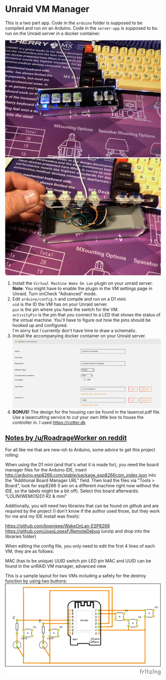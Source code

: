 # Unraid VM Manager

This is a two part app. Code in the `arduino` folder is supposed to be compiled
and run on an Arduino. Code in the `server-app` is supposed to bu run on the
Unraid server in a docker container.

![](https://github.com/micke/unraid-vm-manager/blob/master/docs/1.jpg)
![](https://github.com/micke/unraid-vm-manager/blob/master/docs/2.jpg)

1. Install the `Virtual Machine Wake On Lan` plugin on your unraid server.  
  __Note__: You might have to enable the plugin in the VM settings page in
  Unraid. Turn onCheck "Advanced" mode.
2. Edit `arduino/config.h` and compile and run on a D1 mini.  
  `uid` is the ID the VM has on your Unraid server.  
  `pin` is the pin where you have the switch for the VM.  
  `activityPin` is the pin that you connect to a LED that shows the status of the virtual machine.
  You'll have to figure out how the pins should be hooked up and configured.  
  I'm sorry but I currently don't have time to draw a schematic.
3. Install the accompanying docker container on your Unraid server.
  ![](https://github.com/micke/unraid-vm-manager/blob/master/docs/container.png)
4. __BONUS!__ The design for the housing can be found in the lasercut.pdf file.  
  Use a lasercutting service to cut your own little box to house the
   controller in. I used https://cotter.dk

## [Notes by /u/RoadrageWorker on reddit](https://www.reddit.com/r/unRAID/comments/9wgh5m/just_open_sourced_physical_vm_controller_using_d1/e9qlvxm)
For all like me that are new-ish to Arduino, some advice to get this project rolling:

When using the D1 mini (and that's what it is made for), you need the board manager files for the Arduino IDE, insert http://arduino.esp8266.com/stable/package_esp8266com_index.json into the "Additional Board Manager URL" field.
Then load the files via "Tools > Board", look for esp8266 (I am on a different machine right now without the IDE, so the labels might be a bit off).
Select this board afterwards: "LOLIN(WEMOS)D1 R2 & mini"

Additionally, you will need two libraries that can be found on github and are required by the project (I don't know if the author used those, but they work for me and my IDE install was fresh):

https://github.com/koenieee/WakeOnLan-ESP8266
https://github.com/JoaoLopesF/RemoteDebug
(unzip and drop into the libraries folder)

When editing the config file, you only need to edit the first 4 lines of each VM, they are as follows:

MAC (has to be unique)
UUID
switch pin
LED pin
MAC and UUID can be found in the unRAID VM manager, advanced view

This is a sample layout for two VMs including a safety for the destroy function by using two buttons:
![](https://github.com/micke/unraid-vm-manager/blob/master/docs/schematic.png)
